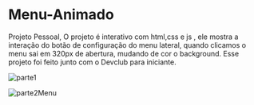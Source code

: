 # Menu-Animado
Projeto Pessoal, O projeto  é interativo com html,css e js , ele mostra  a interação do botão de  configuração  do menu lateral,  quando clicamos  o menu sai em 320px de abertura, mudando de cor o  background. Esse projeto foi feito junto com o Devclub para iniciante.

![parte1](https://github.com/user-attachments/assets/9c52065d-b5a7-466b-b78c-9f2fdbabe7ee)



![parte2Menu](https://github.com/user-attachments/assets/fa49b084-e0c3-405a-9241-805aa608cdf3)
